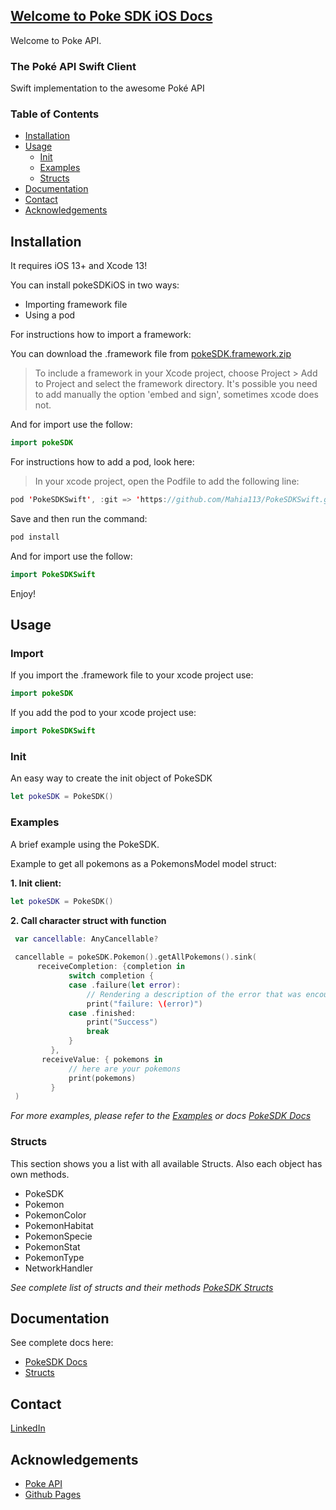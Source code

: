 ## [Welcome to Poke SDK iOS Docs](index.md)

Welcome to Poke API.


### The Poké API Swift Client

Swift implementation to the awesome Poké API


### Table of Contents 

- [Installation](#installation)
- [Usage](#usage)
  - [Init](#init)
  - [Examples](#examples)
  - [Structs](#structs)
- [Documentation](#documentation)
- [Contact](#contact)
- [Acknowledgements](#acknowledgements)


<!-- INSTALLATION -->
## Installation

It requires iOS 13+ and Xcode 13!

You can install pokeSDKiOS in two ways: 

- Importing framework file
- Using a pod

For instructions how to import a framework: 

You can download the .framework file from [pokeSDK.framework.zip](https://github.com/Mahia113/pokeSDKiOS/blob/gh-pages/pokeSDK.framework.zip)

> To include a framework in your Xcode project, choose Project > Add to Project and select the framework directory. It's possible you need to add manually the option 'embed and sign', sometimes xcode does not.

And for import use the follow: 

```swift
import pokeSDK
```

For instructions how to add a pod, look here: 

> In your xcode project, open the Podfile to add the following line: 

```swift
pod 'PokeSDKSwift', :git => 'https://github.com/Mahia113/PokeSDKSwift.git'
```

Save and then run the command: 

```swift
pod install
```

And for import use the follow: 

```swift
import PokeSDKSwift
```

Enjoy!


<!-- USAGE EXAMPLES -->
## Usage

### Import

If you import the .framework file to your xcode project use: 

```swift
import pokeSDK
```

If you add the pod  to your xcode project use: 

```swift
import PokeSDKSwift
```

### Init

An easy way to create the init object of PokeSDK

```swift
let pokeSDK = PokeSDK()
```

### Examples

A brief example using the PokeSDK.

Example to get all pokemons as a PokemonsModel model struct:

**1. Init client:**
```swift
let pokeSDK = PokeSDK()
```

**2. Call character struct with function**
```swift
 var cancellable: AnyCancellable?
    
 cancellable = pokeSDK.Pokemon().getAllPokemons().sink(
      receiveCompletion: {completion in
             switch completion {
             case .failure(let error):
                 // Rendering a description of the error that was encountered:
                 print("failure: \(error)")
             case .finished:
                 print("Success")
                 break
             }
         },
       receiveValue: { pokemons in
             // here are your pokemons
             print(pokemons)
         }
 )
```

*For more examples, please refer to the [Examples](https://mahia113.github.io/pokeSDKiOS/) or docs [PokeSDK Docs](https://mahia113.github.io/pokeSDKiOS/)*


### Structs

This section shows you a list with all available Structs. Also each object has own methods. 

- PokeSDK
- Pokemon
- PokemonColor
- PokemonHabitat
- PokemonSpecie
- PokemonStat
- PokemonType
- NetworkHandler

*See complete list of structs and their methods [PokeSDK Structs](docs/objects.md)*

## Documentation

See complete docs here: 

- [PokeSDK Docs](https://mahia113.github.io/pokeSDKiOS/)
- [Structs](docs/objects.md)


## Contact

[LinkedIn](https://www.linkedin.com/in/jos%C3%A9-luis-l-01556583/)

## Acknowledgements

- [Poke API](https://pokeapi.co/)
- [Github Pages](https://pages.github.com/)
